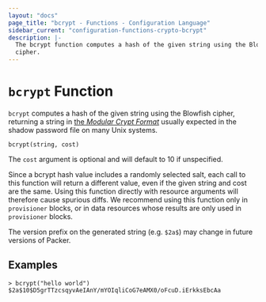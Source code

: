 ```yaml
---
layout: "docs"
page_title: "bcrypt - Functions - Configuration Language"
sidebar_current: "configuration-functions-crypto-bcrypt"
description: |-
  The bcrypt function computes a hash of the given string using the Blowfish
  cipher.
---
```


# `bcrypt` Function


`bcrypt` computes a hash of the given string using the Blowfish cipher,
returning a string in
[the _Modular Crypt Format_](https://passlib.readthedocs.io/en/stable/modular_crypt_format.html)
usually expected in the shadow password file on many Unix systems.

```hcl
bcrypt(string, cost)
```

The `cost` argument is optional and will default to 10 if unspecified.

Since a bcrypt hash value includes a randomly selected salt, each call to this
function will return a different value, even if the given string and cost are
the same. Using this function directly with resource arguments will therefore
cause spurious diffs. We recommend using this function only in `provisioner`
blocks, or in data resources whose results are only used in `provisioner`
blocks.

The version prefix on the generated string (e.g. `$2a$`) may change in future
versions of Packer.

## Examples

```
> bcrypt("hello world")
$2a$10$D5grTTzcsqyvAeIAnY/mYOIqliCoG7eAMX0/oFcuD.iErkksEbcAa
```
